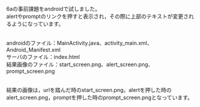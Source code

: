 6aの事前課題をandroidで試しました。<br>
alertやpromptのリンクを押すと表示され，その際に上部のテキストが変更されるようになっています。<br><br>

androidのファイル：MainActivity.java、activity_main.xml、Android_Manifest.xml<br>
サーバのファイル：index.html<br>
結果画像のファイル：start_screen.png、alert_screen.png、prompt_screen.png<br><br>


結果の画像は，urlを踏んだ時のstart_screen.png，alertを押した時のalert_screen.png，promptを押した時のprompt_screen.pngとなっています。
